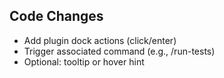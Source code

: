## Code Changes

- Add plugin dock actions (click/enter)
- Trigger associated command (e.g., /run-tests)
- Optional: tooltip or hover hint

